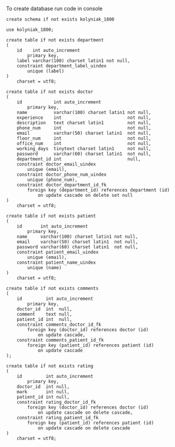 To create database run code in console

    create schema if not exists kolyniak_1800
    
    use kolyniak_1800;    
    
    create table if not exists department
    (
        id    int auto_increment
            primary key,
        label varchar(100) charset latin1 not null,
        constraint department_label_uindex
            unique (label)
    )
        charset = utf8;
    
    create table if not exists doctor
    (
        id            int auto_increment
            primary key,
        name          varchar(100) charset latin1 not null,
        experience    int                         not null,
        description   text charset latin1         not null,
        phone_num     int                         not null,
        email         varchar(50) charset latin1  not null,
        floor_num     int                         not null,
        office_num    int                         not null,
        working_days  tinytext charset latin1     not null,
        password      varchar(60) charset latin1  not null,
        department_id int                         null,
        constraint doctor_email_uindex
            unique (email),
        constraint doctor_phone_num_uindex
            unique (phone_num),
        constraint doctor_department_id_fk
            foreign key (department_id) references department (id)
                on update cascade on delete set null
    )
        charset = utf8;
    
    create table if not exists patient
    (
        id       int auto_increment
            primary key,
        name     varchar(100) charset latin1 not null,
        email    varchar(50) charset latin1  not null,
        password varchar(60) charset latin1  not null,
        constraint patient_email_uindex
            unique (email),
        constraint patient_name_uindex
            unique (name)
    )
        charset = utf8;
    
    create table if not exists comments
    (
        id         int auto_increment
            primary key,
        doctor_id  int  null,
        comment    text null,
        patient_id int  null,
        constraint comments_doctor_id_fk
            foreign key (doctor_id) references doctor (id)
                on update cascade,
        constraint comments_patient_id_fk
            foreign key (patient_id) references patient (id)
                on update cascade
    );
    
    create table if not exists rating
    (
        id         int auto_increment
            primary key,
        doctor_id  int null,
        mark       int null,
        patient_id int null,
        constraint rating_doctor_id_fk
            foreign key (doctor_id) references doctor (id)
                on update cascade on delete cascade,
        constraint rating_patient_id_fk
            foreign key (patient_id) references patient (id)
                on update cascade on delete cascade
    )
        charset = utf8;
